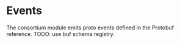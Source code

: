 <!--
order: 3
-->

# Events

The consortium module emits proto events defined in the Protobuf reference. TODO: use buf schema registry.
